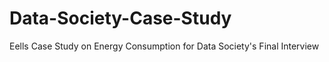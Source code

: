 # Data-Society-Case-Study
Eells Case Study on Energy Consumption for Data Society's Final Interview 

